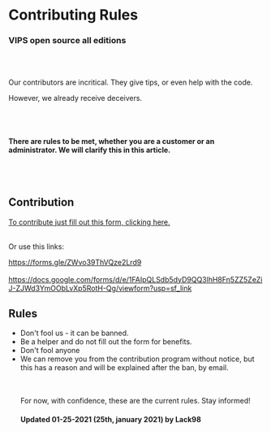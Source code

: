 <h1> Contributing Rules </h1>
<h3> VIPS open source all editions</h3>
<br></br>
<p> Our contributors are incritical. They give tips, or even help with the code.</p>
<p>However, we already receive deceivers.</p>
<br></br>
<h4>There are rules to be met, whether you are a customer or an administrator. We will clarify this in this article.</h4>
<br></br>
<h2>Contribution</h2>
<a href="https://forms.gle/ZWvo39ThVQze2Lrd9"<button>To contribute just fill out this form, clicking here.</button></a>
<br></br>
<p> Or use this links:</p> <a href="https://forms.gle/ZWvo39ThVQze2Lrd9">https://forms.gle/ZWvo39ThVQze2Lrd9</a> <br></br>
<a href="https://docs.google.com/forms/d/e/1FAIpQLSdb5dyD9QQ3lhH8Fn5ZZ5ZeZiJ-ZJWd3YmOObLvXp5RotH-Qg/viewform?usp=sf_link"> https://docs.google.com/forms/d/e/1FAIpQLSdb5dyD9QQ3lhH8Fn5ZZ5ZeZiJ-ZJWd3YmOObLvXp5RotH-Qg/viewform?usp=sf_link </a>
<h2>Rules</h2>
<ul>
<li> Don't fool us - it can be banned. </li>
<li> Be a helper and do not fill out the form for benefits. </li>
<li> Don't fool anyone </li>
<li> We can remove you from the contribution program without notice, but this has a reason and will be explained after the ban, by email.</li>
<br></br>
<p> For now, with confidence, these are the current rules. Stay informed! </p>
<h4> Updated 01-25-2021 (25th, january 2021) by Lack98 </h4>
